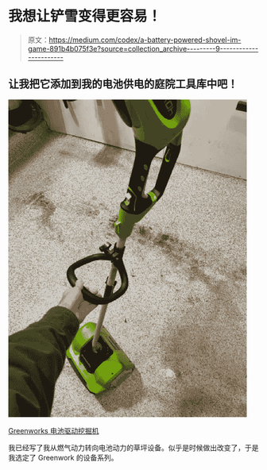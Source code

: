 # 我想让铲雪变得更容易！

> 原文：<https://medium.com/codex/a-battery-powered-shovel-im-game-891b4b075f3e?source=collection_archive---------9----------------------->

## 让我把它添加到我的电池供电的庭院工具库中吧！

![](img/92519c4e8800dfbf5222f14bc5bd60c8.png)

[Greenworks 电池驱动挖掘机](/codex/essential-items-for-my-new-macbook-pro-a1fb8a22aebb)

我已经写了我从燃气动力转向电池动力的草坪设备。似乎是时候做出改变了，于是我选定了 Greenwork 的设备系列。